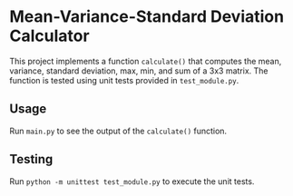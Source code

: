 # Mean-Variance-Standard Deviation Calculator

This project implements a function `calculate()` that computes the mean, variance, standard deviation, max, min, and sum of a 3x3 matrix. The function is tested using unit tests provided in `test_module.py`.

## Usage

Run `main.py` to see the output of the `calculate()` function.

## Testing

Run `python -m unittest test_module.py` to execute the unit tests.
